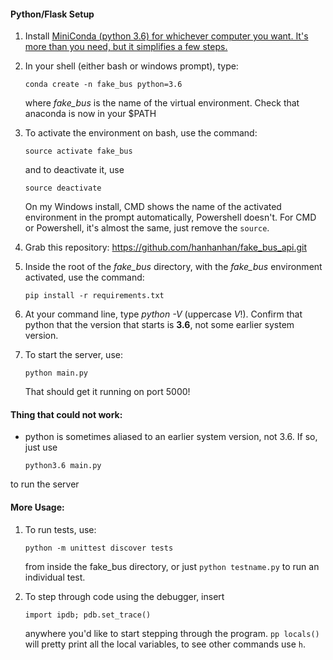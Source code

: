 #### Python/Flask Setup


1. Install [MiniConda (python 3.6) for whichever computer you want. It's more than you need, but it simplifies a few steps.
](https://conda.io/miniconda.html)

1.  In your shell (either bash or windows prompt), type: 
    ```
    conda create -n fake_bus python=3.6
    ```
    where *fake_bus* is the name of the virtual environment. Check that anaconda is now in your $PATH
1. To activate the environment on bash, use the command:
    ``` 
    source activate fake_bus
    ```
    and to deactivate it, use 
    ``` 
    source deactivate
    ```
    On my Windows install, CMD shows the name of the activated environment in the prompt automatically, Powershell doesn't. For CMD or Powershell, it's almost the same, just remove the ```source```.  
1. Grab this repository:
https://github.com/hanhanhan/fake_bus_api.git
1. Inside the root of the *fake_bus* directory, with the *fake_bus*  environment activated, use the command: 
    ```
    pip install -r requirements.txt 
    ```
1. At your command line, type *python -V* (uppercase *V*!). Confirm that python that the version that starts is **3.6**, not some earlier system version.

1. To start the server, use:
    ```
    python main.py
    ```
    That should get it running on port 5000!

#### Thing that could not work:
* python is sometimes aliased to an earlier system version, not 3.6. If so, just use 
    ```
    python3.6 main.py
    ``` 
to run the server

#### More Usage:
1. To run tests, use: 
    ```
    python -m unittest discover tests
    ```
    from inside the fake_bus directory, or just `python testname.py` to run an individual test.

2. To step through code using the debugger, insert 
    ```
    import ipdb; pdb.set_trace()
    ```
    anywhere you'd like to start stepping through the program. `pp locals()` will pretty print all the local variables, to see other commands use `h`.


